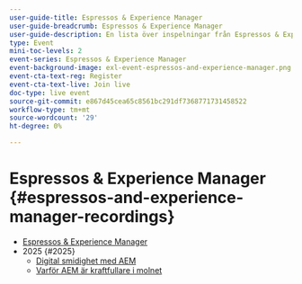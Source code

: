 ```yaml
---
user-guide-title: Espressos & Experience Manager
user-guide-breadcrumb: Espressos & Experience Manager
user-guide-description: En lista över inspelningar från Espressos & Experience Manager
type: Event
mini-toc-levels: 2
event-series: Espressos & Experience Manager
event-background-image: exl-event-espressos-and-experience-manager.png
event-cta-text-reg: Register
event-cta-text-live: Join live
doc-type: live event
source-git-commit: e867d45cea65c8561bc291df7368771731458522
workflow-type: tm+mt
source-wordcount: '29'
ht-degree: 0%

---
```



# Espressos &amp; Experience Manager {#espressos-and-experience-manager-recordings}

+ [Espressos &amp; Experience Manager](overview.md)
+ 2025 {#2025}
   + [Digital smidighet med AEM](2025/digital-agility.md)
   + [Varför AEM är kraftfullare i molnet](2025/aem-in-the-cloud.md)
